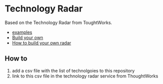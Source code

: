 # Technology Radar

Based on the Technology Radar from ToughtWorks.

* [examples](https://radar.thoughtworks.com/?sheetId=https%3A%2F%2Fdocs.google.com%2Fspreadsheets%2Fd%2F1vmXx5CFxek3UUgJ-2WnYJC8tpLBvcBuz9ylFjyN0qQA%2Fedit)
* [Build your own](https://radar.thoughtworks.com/)
* [How to build your own radar](https://www.thoughtworks.com/radar/how-to-byor)

## How to
1. add a csv file with the list of technolgoies to this repository
2. link to this csv file in the technology radar service from ThoughtWorks
